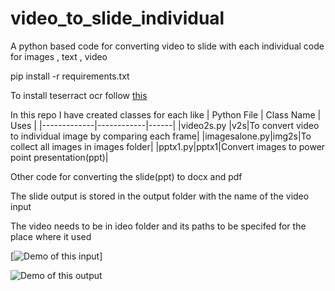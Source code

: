 # video_to_slide_individual
A python based code for converting video to slide with each individual code for images , text , video 

pip install -r requirements.txt

To  install teserract ocr follow [this](https://codetoprosper.com/tesseract-ocr-for-windows/)

In this repo I have created classes for each like 
| Python File | Class Name | Uses |
|-------------|------------|------|
|video2s.py |v2s|To convert video to individual image by comparing each frame|
|imagesalone.py|img2s|To collect all  images in images folder|
|pptx1.py|pptx1|Convert images to power point presentation(ppt)|

Other code for converting the slide(ppt) to docx and pdf

The slide output is stored in the output folder with the name of the video input

The video needs to be in ideo folder and its paths to be specifed for the place where it used

[![Demo of this input](https://github.com/Paulraj916/video_to_slide_individual/blob/main/images/001_0.14.png)]

![Demo of this output](https://drive.google.com/file/d/1IJg3pXKulDVTLZ0AkrEzIn4X-CUAhODQ/view?usp=sharing)

